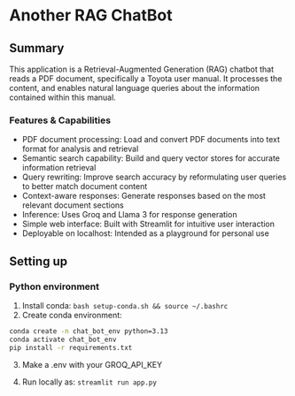 # Another RAG ChatBot 

## Summary

This application is a Retrieval-Augmented Generation (RAG) chatbot that reads a PDF document, specifically a Toyota user manual. It processes the content, and enables natural language queries about the information contained within this manual.

### Features & Capabilities

* PDF document processing: Load and convert PDF documents into text format for analysis and retrieval
* Semantic search capability: Build and query vector stores for accurate information retrieval
* Query rewriting: Improve search accuracy by reformulating user queries to better match document content
* Context-aware responses: Generate responses based on the most relevant document sections
* Inference: Uses Groq and Llama 3 for response generation
* Simple web interface: Built with Streamlit for intuitive user interaction
* Deployable on localhost: Intended as a playground for personal use 

## Setting up

### Python environment
1. Install conda: `bash setup-conda.sh && source ~/.bashrc`
2. Create conda environment:
```bash
conda create -n chat_bot_env python=3.13
conda activate chat_bot_env
pip install -r requirements.txt
```
3. Make a .env with your GROQ_API_KEY

4. Run locally as: ```streamlit run app.py```
